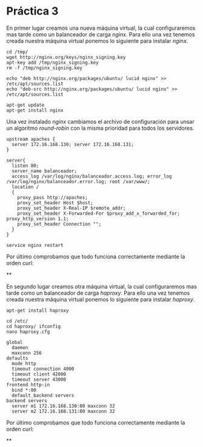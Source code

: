 **Práctica 3**
==============

En primer lugar creamos una nueva máquina virtual, la cual configuraremos mas tarde como un balanceador de carga *nginx*. Para ello una vez tenemos creada nuestra máquina virtual ponemos lo siguiente para instalar *nginx*.
```shell
cd /tmp/
wget http://nginx.org/keys/nginx_signing.key
apt-key add /tmp/nginx_signing.key
rm -f /tmp/nginx_signing.key

echo "deb http://nginx.org/packages/ubuntu/ lucid nginx" >> /etc/apt/sources.list 
echo "deb-src http://nginx.org/packages/ubuntu/ lucid nginx" >> /etc/apt/sources.list

apt-get update 
apt-get install nginx
```
Una vez instalado *nginx* cambiamos el archivo de configuración para unsar un algoritmo *round-robin* con la misma prioridad para todos los servidores.
```shell
upstream apaches {
  server 172.16.168.130; server 172.16.168.131;
}

server{
  listen 80;
  server_name balanceador;
  access_log /var/log/nginx/balanceador.access.log; error_log /var/log/nginx/balanceador.error.log; root /var/www/;
  location / 
  {
    proxy_pass http://apaches;
    proxy_set_header Host $host;
    proxy_set_header X-Real-IP $remote_addr;
    proxy_set_header X-Forwarded-For $proxy_add_x_forwarded_for; proxy_http_version 1.1;
    proxy_set_header Connection ""; 
  }
}

service nginx restart
```
Por último comprobamos que todo funciona correctamente mediante la orden curl:

<img src="">**

En segundo lugar creamos otra máquina virtual, la cual configuraremos mas tarde como un balanceador de carga *haproxy*. Para ello una vez tenemos creada nuestra máquina virtual ponemos lo siguiente para instalar *haproxy*.
```shell
apt-get install haproxy

cd /etc/
cd haproxy/ ifconfig
nano haproxy.cfg

global
  daemon
  maxconn 256 
defaults
  mode http
  timeout connection 4000
  timeout client 42000
  timeout server 43000
frontend http-in 
  bind *:80
  default_backend servers
backend servers
  server m1 172.16.168.130:80 maxconn 32 
  server m2 172.16.168.131:80 maxconn 32
```
Por último comprobamos que todo funciona correctamente mediante la orden curl:

<img src="">**
